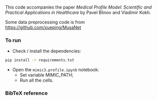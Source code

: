 This code accompanies the paper <em>Medical Profile Model: Scientific and Practical Applications in Healthcare</em> by Pavel Blinov and Vladimir Kokh.

Some data preprocessing code is from https://github.com/xueping/MusaNet

### To run
- Check / install the dependencies:
```bash
pip install -r requirements.txt
```
- Open the ```mimic3.profile.ipynb``` notebook:
	- Set variable MIMIC_PATH;
	- Run all the cells.

### BibTeX reference
```

```

